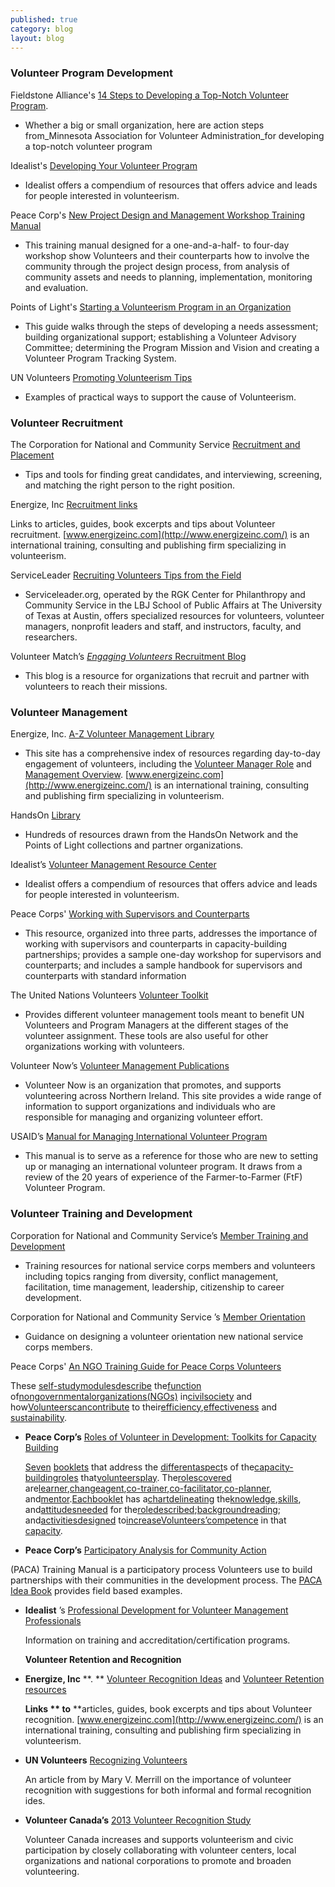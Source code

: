 ```yaml
---
published: true
category: blog
layout: blog
---
```


### Volunteer Program Development

Fieldstone Alliance's [14 Steps to Developing a Top-Notch Volunteer Program](http://www.fieldstonealliance.org/client/tools_you_can_use/02-19-09_start_volunteer_program.cfm%22%20%5Cl%20%2211).

- Whether a big or small organization, here are action steps from_Minnesota Association for Volunteer Administration_for developing a top-notch volunteer program

Idealist's [Developing Your Volunteer Program](http://www.idealist.org/info/VolunteerMgmt/Developing)

- Idealist offers a compendium of resources that offers advice and leads for people interested in volunteerism.

Peace Corp's [New Project Design and Management Workshop Training Manual](http://collection.peacecorps.gov/cdm/singleitem/collection/p15105coll3/id/104/rec/78)

- This training manual designed for a one-and-a-half- to four-day workshop show Volunteers and their counterparts how to involve the community through the project design process, from analysis of community assets and needs to planning, implementation, monitoring and evaluation.

Points of Light's [Starting a Volunteerism Program in an Organization](http://www.vaservice.org/uploads/public/Resource_Library/Nonprofit_Management/Volunteer_Recruitment_and_Management/01_Recruitment_and_Development/Starting_a_Volunteer_Program.pdf)

- This guide walks through the steps of developing a needs assessment; building organizational support; establishing a Volunteer Advisory Committee;
    determining the Program Mission and Vision and creating a Volunteer Program Tracking System.

UN Volunteers
        [Promoting Volunteerism Tips](http://www.worldvolunteerweb.org/resources/how-to-guides/support.html)

- Examples of practical ways to support the cause of Volunteerism.

### Volunteer Recruitment

The Corporation for National and Community Service [Recruitment and Placement](https://www.nationalserviceresources.gov/recruitment-and-placement#.VJiZCF4bkA.)

- Tips and tools for finding great candidates, and interviewing, screening, and matching the right person to the right position.

Energize, Inc [Recruitment links](https://www.energizeinc.com/how_tos_volunteer_management/recruitment)

Links to articles, guides, book excerpts and tips about Volunteer recruitment. [www.energizeinc.com](http://www.energizeinc.com/) is an international training, consulting and publishing firm specializing in volunteerism.

ServiceLeader [Recruiting Volunteers Tips from the Field](http://www.serviceleader.org/leaders/recruitingsub)

- Serviceleader.org, operated by the RGK Center for Philanthropy and Community Service in the LBJ School of Public Affairs at The University of Texas at Austin, offers specialized resources for volunteers, volunteer managers, nonprofit leaders and staff, and instructors, faculty, and researchers.

Volunteer Match’s [_Engaging Volunteers_ Recruitment Blog](http://blogs.volunteermatch.org/engagingvolunteers/)

- This blog is a resource for organizations that recruit and partner with volunteers to reach their missions.

### Volunteer Management


Energize, Inc. [A-Z Volunteer Management Library](https://www.energizeinc.com/a-z)

- This site has a comprehensive index of resources regarding day-to-day engagement of volunteers, including the [Volunteer Manager Role](http://www.energizeinc.com/how_tos_volunteer_management/volunteer_resources_manager_role) and [Management Overview](http://www.energizeinc.com\how_tos_volunteer_management\volunteer_management_overview). [www.energizeinc.com](http://www.energizeinc.com/) is an international training, consulting and publishing firm specializing in volunteerism.

HandsOn [Library](http://www.handsonnetwork.org/tools/library)

- Hundreds of resources drawn from the HandsOn Network and the Points of Light collections and partner organizations.

Idealist’s [Volunteer Management Resource Center](http://www.idealist.org/info/VolunteerMgmt)

- Idealist offers a compendium of resources that offers advice and leads for people interested in volunteerism.

Peace Corps' [Working with Supervisors and Counterparts](http://collection.peacecorps.gov/cdm/singleitem/collection/p15105coll3/id/31/rec/133)

- This resource, organized into three parts, addresses the importance of working with supervisors and counterparts in capacity-building partnerships;
    provides a sample one-day workshop for supervisors and counterparts; and includes a sample handbook for supervisors and counterparts with standard
    information

The United Nations Volunteers [Volunteer Toolkit](http://www.unv.org/news-resources/resources/on-volunteerism/volunteer-toolkit.html)

- Provides different volunteer management tools meant to benefit UN Volunteers and Program Managers at the different stages of the volunteer assignment. These tools are also useful for other organizations working with volunteers.

Volunteer Now’s [Volunteer Management Publications](http://www.volunteernow.co.uk/supporting-organisations/publications)

- Volunteer Now is an organization that promotes, and supports volunteering across Northern Ireland. This site provides a wide range of information to support organizations and individuals who are responsible for managing and organizing volunteer effort.

USAID’s [Manual for Managing International Volunteer Program](http://vegaalliance.org/site/wp-content/uploads/2014/03/USAID-Managing-International-Volunteer-Programs.pdf)

- This manual is to serve as a reference for those who are new to setting up or managing an international volunteer program. It draws from a review of the 20
    years of experience of the Farmer-to-Farmer (FtF) Volunteer Program.

### Volunteer Training and Development

Corporation for National and Community Service’s [Member Training and Development](http://www.nationalservice.gov/resources/member-and-volunteer-development)

- Training resources for national service corps members and volunteers including topics ranging from diversity, conflict management, facilitation, time
        management, leadership, citizenship to career development.<u></u>

Corporation for National and Community Service
        ’s [Member Orientation](https://www.nationalserviceresources.gov/member-orientation#.VJibD14bkA)

- Guidance on designing a volunteer orientation new national service corps members.

Peace Corps' [An NGO Training Guide for Peace Corps Volunteers](http://collection.peacecorps.gov/cdm/singleitem/collection/p15105coll3/id/50/rec/79)

These [self-study](http://collection.peacecorps.gov/cdm/search/searchterm/self-study)[modules](http://collection.peacecorps.gov/cdm/search/searchterm/modules)[describe](http://collection.peacecorps.gov/cdm/search/searchterm/describe) the[function](http://collection.peacecorps.gov/cdm/search/searchterm/function) of[nongovernmental](http://collection.peacecorps.gov/cdm/search/searchterm/nongovernmental)[organizations](http://collection.peacecorps.gov/cdm/search/searchterm/organizations)[(NGOs)](http://collection.peacecorps.gov/cdm/search/searchterm/(NGOs)) in[civil](http://collection.peacecorps.gov/cdm/search/searchterm/civil)[society](http://collection.peacecorps.gov/cdm/search/searchterm/society) and how[Volunteers](http://collection.peacecorps.gov/cdm/search/searchterm/Volunteers)[can](http://collection.peacecorps.gov/cdm/search/searchterm/can)[contribute](http://collection.peacecorps.gov/cdm/search/searchterm/contribute) to their[efficiency](http://collection.peacecorps.gov/cdm/search/searchterm/efficiency),[effectiveness](http://collection.peacecorps.gov/cdm/search/searchterm/effectiveness) and    [sustainability](http://collection.peacecorps.gov/cdm/search/searchterm/sustainability).

*   **Peace Corp’s**
        [Roles of Volunteer in Development: Toolkits for Capacity Building
        ](http://collection.peacecorps.gov/cdm/singleitem/collection/p15105coll3/id/94/rec/96)

    [Seven](http://collection.peacecorps.gov/cdm/search/searchterm/seven)
    [booklets](http://collection.peacecorps.gov/cdm/search/searchterm/booklets)
that address the [different](http://collection.peacecorps.gov/cdm/search/searchterm/different)[aspect](http://collection.peacecorps.gov/cdm/search/searchterm/aspect)s of the[capacity-building](http://collection.peacecorps.gov/cdm/search/searchterm/capacity-building)[roles](http://collection.peacecorps.gov/cdm/search/searchterm/roles) that[volunteers](http://collection.peacecorps.gov/cdm/search/searchterm/Volunteers)[play](http://collection.peacecorps.gov/cdm/search/searchterm/play). The[roles](http://collection.peacecorps.gov/cdm/search/searchterm/roles)[covered](http://collection.peacecorps.gov/cdm/search/searchterm/covered) are[learner](http://collection.peacecorps.gov/cdm/search/searchterm/learner),[change](http://collection.peacecorps.gov/cdm/search/searchterm/change)[agent](http://collection.peacecorps.gov/cdm/search/searchterm/agent),[co-trainer](http://collection.peacecorps.gov/cdm/search/searchterm/co-trainer),[co-facilitator](http://collection.peacecorps.gov/cdm/search/searchterm/co-facilitator),[co-planner](http://collection.peacecorps.gov/cdm/search/searchterm/co-planner), and[mentor](http://collection.peacecorps.gov/cdm/search/searchterm/mentor).[Each](http://collection.peacecorps.gov/cdm/search/searchterm/Each)[booklet](http://collection.peacecorps.gov/cdm/search/searchterm/booklet) has a[chart](http://collection.peacecorps.gov/cdm/search/searchterm/chart)[delineating](http://collection.peacecorps.gov/cdm/search/searchterm/delineating) the[knowledge](http://collection.peacecorps.gov/cdm/search/searchterm/knowledge),[skills](http://collection.peacecorps.gov/cdm/search/searchterm/skills), and[attitudes](http://collection.peacecorps.gov/cdm/search/searchterm/attitudes)[needed](http://collection.peacecorps.gov/cdm/search/searchterm/needed) for the[role](http://collection.peacecorps.gov/cdm/search/searchterm/role)[described](http://collection.peacecorps.gov/cdm/search/searchterm/described);[background](http://collection.peacecorps.gov/cdm/search/searchterm/background)[reading](http://collection.peacecorps.gov/cdm/search/searchterm/reading); and[activities](http://collection.peacecorps.gov/cdm/search/searchterm/activities)[designed](http://collection.peacecorps.gov/cdm/search/searchterm/designed) to[increase](http://collection.peacecorps.gov/cdm/search/searchterm/increase)[Volunteers’](http://collection.peacecorps.gov/cdm/search/searchterm/Volunteers%D5)[competence](http://collection.peacecorps.gov/cdm/search/searchterm/competence) in that    [capacity](http://collection.peacecorps.gov/cdm/search/searchterm/capacity).

*   **Peace Corp’s**
        [Participatory Analysis for Community Action](http://collection.peacecorps.gov/cdm/singleitem/collection/p15105coll3/id/41/rec/30)
        <u></u>

(PACA) Training Manual is a participatory process Volunteers use to build partnerships with their communities in the development process. The    [PACA Idea Book](http://collection.peacecorps.gov/cdm/singleitem/collection/p15105coll3/id/60/rec/25) provides field based examples.<u></u>

*   **Idealist**
        ’s [Professional Development for Volunteer Management Professionals](http://www.idealist.org/info/VolunteerMgmt/ProfDevelopment)

    Information on training and accreditation/certification programs.

    **Volunteer Retention and Recognition**

*   **Energize, Inc**
        **. **
        [Volunteer Recognition Ideas](http://www.energizeinc.com/ideas.html)
        and [Volunteer Retention resources](https://www.energizeinc.com/how_tos_volunteer_management/retention)

    **Links **
    to** **articles, guides, book excerpts and tips about Volunteer recognition. [www.energizeinc.com](http://www.energizeinc.com/) is
    an international training, consulting and publishing firm specializing in volunteerism.

*   **UN Volunteers**
        [Recognizing Volunteers](http://www.worldvolunteerweb.org/resources/how-to-guides/manage-volunteers/doc/recognizing-volunteers.html)

    An article from by Mary V. Merrill on the importance of volunteer recognition with suggestions for both informal and formal recognition ides.

*   **Volunteer Canada’s**
        [2013 Volunteer Recognition Study](http://volunteer.ca/content/2013-volunteer-recognition-study)

    Volunteer Canada increases and supports volunteerism and civic participation by closely collaborating with volunteer centers, local organizations and
    national corporations to promote and broaden volunteering.
